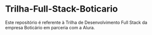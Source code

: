 # Trilha-Full-Stack-Boticario
Este repositório é referente à Trilha de Desenvolvimento Full Stack da empresa Boticário em parceria com a Alura.
